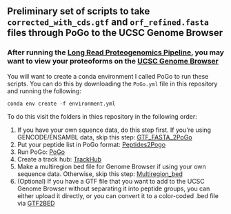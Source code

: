 ## Preliminary set of scripts to take `corrected_with_cds.gtf` and `orf_refined.fasta` files through PoGo to the UCSC Genome Browser
### After running the [Long Read Proteogenomics Pipeline](https://github.com/sheynkman-lab/Long-Read-Proteogenomics), you may want to view your proteoforms on the [UCSC Genome Browser](https://genome.ucsc.edu/)

You will want to create a conda environment I called PoGo to run these scripts. You can do this by downloading the `PoGo.yml` file in this repository and running the following:
```
conda env create -f environment.yml
```

To do this visit the folders in thies repository in the following order: <br />
1. If you have your own squence data, do this step first. If you're using GENCODE/ENSAMBL data, skip this step: [GTF_FASTA_2PoGo](https://github.com/efwatts/PoGo2GenomeBrowser/tree/main/GTF_FASTA_2PoGo)
1. Put your peptide list in PoGo format: [Peptides2Pogo](https://github.com/efwatts/PoGo2GenomeBrowser/tree/main/Peptides2PoGo)
2. Run PoGo: [PoGo](https://github.com/efwatts/PoGo2GenomeBrowser/tree/main/RunPoGo)
3. Create a track hub: [TrackHub](https://github.com/efwatts/PoGo2GenomeBrowser/tree/main/TrackHub)
3. Make a multiregion bed file for Genome Browser if using your own sequence data. Otherwise, skip this step: [Multiregion_bed](https://github.com/efwatts/PoGo2GenomeBrowser/tree/main/Multiregion_bed)
4. (Optional) If you have a GTF file that you want to add to the UCSC Genome Browser without separating it into peptide groups, you can either upload it directly, or you can convert it to a color-coded .bed file via [GTF2BED](https://github.com/efwatts/PoGo2GenomeBrowser/tree/main/GTF2BED)
